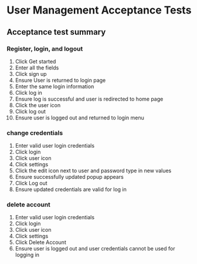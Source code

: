 # User Management Acceptance Tests

## Acceptance test summary

### Register, login, and logout

1. Click Get started
2. Enter all the fields
3. Click sign up
4. Ensure User is returned to login page
5. Enter the same login information
6. Click log in
7. Ensure log is successful and user is redirected to home page
8. Click the user icon
9. Click log out
10. Ensure user is logged out and returned to login menu

### change credentials

1. Enter valid user login credentials
2. Click login
3. Click user icon
4. Click settings
5. Click the edit icon next to user and password type in new values
6. Ensure successfully updated popup appears
7. Click Log out
8. Ensure updated credentials are valid for log in

### delete account

1. Enter valid user login credentials
2. Click login
3. Click user icon
4. Click settings
5. Click Delete Account
6. Ensure user is logged out and user credentials cannot be used for logging in
